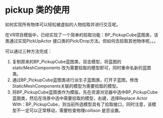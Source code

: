 # pickup 类的使用

如何实现所有物体可以轻松被虚拟的人物拾取并进行交互呢。

在VR项目模版中，已经实现了一个简单的拾取功能：BP_PickupCube蓝图类，该类通过实现PickUpActor 接口类的Pick/Drop方法。但如何去拾取其他物体呢。。。  

  可以通过三种方法完成：  

1. 复制原来的BP_PickupCube蓝图类，双击模型，将蓝图的staticMeshComponents 改为需要拾取的模型即可，同时重命名新的蓝图类。
2. 通过BP_PickupCube蓝图类进行派生子蓝图类，打开子蓝图，修改StaticMeshComponents关联的模型为需要拾取的模型。
3. 将BP_PickupCube蓝图类作为模版，先在资源浏览器中选中BP_PickupCube蓝图类，然后在场景中选中需要拾取的模型，右键，选择Replace Actor With：BP_PickupCube，则当前所选模型具有了拾取接口，同时注意，该模型不一定可以正常移动，需要检查物理collison 是否设置。